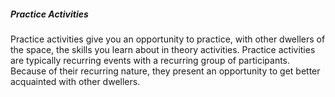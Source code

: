 ##### Practice Activities

Practice activities give you an opportunity to practice, with other dwellers of the space, the skills you learn about in theory activities. Practice activities are typically recurring events with a recurring group of participants. Because of their recurring nature, they present an opportunity to get better acquainted with other dwellers.